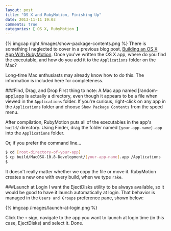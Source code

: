 ```yaml
---
layout: post
title: "OS X and RubyMotion, Finishing Up"
date: 2013-11-11 19:03
comments: true
categories: [ OS X, RubyMotion ]
---
```

{% imgcap right /images/show-package-contents.png %}
There is something I neglected to cover in a previous blog post, [Building an OS X App With RubyMotion](/blog/2013/11/01/building-an-os-x-app-with-rubymotion/). Once you've written the OS X app, where do you find the executable, and how do you add it to the `Applications` folder on the Mac?

Long-time Mac enthusiasts may already know how to do this. The information is included here for completeness.

###Find, Drag, and Drop
First thing to note: A Mac app named [random-app].app is actually a directory, even though it appears to be a file when viewed in the `Applications` folder. If you're curious, right-click on any app in the `Applications` folder and choose `Show Package Contents` from the speed menu.
<!--more-->
After compilation, RubyMotion puts all of the executables in the app's `build/` directory. Using Finder, drag the folder named `[your-app-name].app` into the `Applications` folder.

Or, if you prefer the command line…

```bash
$ cd [root-directory-of-your-app]
$ cp build/MacOSX-10.8-Development/[your-app-name].app /Applications
$
```

It doesn't really matter whether we copy the file or move it.  RubyMotion creates a new one with every build, when we type `rake`.

###Launch at Login
I want the EjectDisks utility to be always available, so it would be good to have it launch automatically at login. That behavior is managed in the `Users and Groups` preference pane, shown below:

{% imgcap /images/launch-at-login.png %}

Click the `+` sign, navigate to the app you want to launch at login time (in this case, EjectDisks) and select it. Done.
